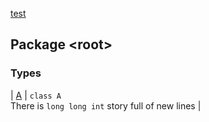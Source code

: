 [test](./index.md)

## Package &lt;root&gt;

### Types

| [A](-a/index.md) | `class A`<br>There is `long long int` story full of new lines |

